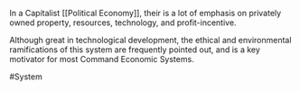 In a Capitalist [[Political Economy]], their is a lot of emphasis on privately owned property, resources, technology, and profit-incentive. 

Although great in technological development, the ethical and environmental ramifications of this system are frequently pointed out, and is a key motivator for most Command Economic Systems.

#System 